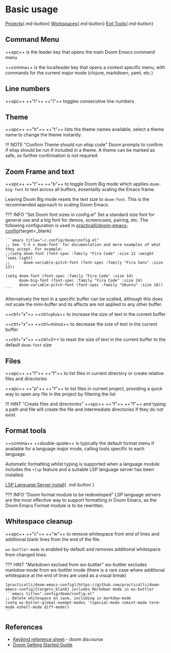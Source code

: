 # Basic usage

[Projects](projects.md){.md-button}
[Workspaces](workspaces.md){.md-button}
[Evil Tools](evil-tools.md){.md-button}


## Command Menu

++spc++ is the leader key that opens the main Doom Emacs command menu

++comma++ is the localleader key that opens a context specific menu, with commands for the current major mode (clojure, markdown, yaml, etc.)


## Line numbers

++spc++ ++"t"++ ++"l"++ toggles consecutive line numbers


## Theme

++spc++ ++"h"++ ++"t"++ lists the theme names available, select a theme name to change the theme instantly.

!!! NOTE "Confirm Theme should run elisp code"
    Doom prompts to confirm if elisp should be run if included in a theme.  A theme can be marked as safe, so further confirmation is not required.


## Zoom Frame and text

++spc++ ++"t"++ ++"b"++ to toggle Doom Big mode which applies `doom-big-font` to text across all buffers, essentailly scaling the Emacs frame.

Leaving Doom Big mode resets the text size to `doom-font`.  This is the recommended approach to scaling Doom Emacs.

??? INFO "Set Doom font sizes in config.el"
    Set a standard size font for general use and a big font for demos, screencasts, pairing, etc.  The following configuration is used in [practicalli/doom-emacs-config](https://github.com/practicalli/doom-emacs-config){target=_blank}

    ```emacs title="~/.config/doom/config.el"
    ;; See 'C-h v doom-font' for documentation and more examples of what they accept. For example:
    ;;(setq doom-font (font-spec :family "Fira Code" :size 12 :weight 'semi-light)
    ;;      doom-variable-pitch-font (font-spec :family "Fira Sans" :size 13))

    (setq doom-font (font-spec :family "Fira Code" :size 14)
          doom-big-font (font-spec :family "Fira Code" :size 24)
          doom-variable-pitch-font (font-spec :family "Ubuntu" :size 16))
    ```

Alternatively the text in a specific buffer can be scalled, although this does not scale the mini-buffer and its affects are not applied to any other buffer.

++ctrl+"x"++ ++ctrl+plus++ to increase the size of text in the current buffer

++ctrl+"x"++ ++ctrl+minus++ to decrease the size of text in the current buffer

++ctrl+"x"++ ++ctrl+0++ to reest the size of text in the current buffer to the default `doom-font` size


## Files

++spc++ ++"f"++ ++"f"++ to list files in current directory or create relative files and directories

++spc++ ++"p"++ ++"f"++ to list files in current project, providing a quick way to open any file in the project by filtering the list

!!! HINT "Create files and directories"
    ++spc++ ++"f"++ ++"f"++ and typing a path and file will create the file and intermediate directories if they do not exist


## Format tools

++comma++ ++double-quote++ is typically the default format menu if available for a language major mode, calling tools specific to each language.

Automatic formatting whilst typing is supported when a language module includes the `+lsp` feature and a suitable LSP language server has been installed.

[LSP Language Server install](/doom-emacs/install/#language-servers){ .md-button }

??? INFO "Doom format module to be redeveloped"
    LSP language servers are the most effective way to support formatting in Doom Emacs, as the Doom Emacs Format module is to be rewritten.


## Whitespace cleanup

++spc++ ++"c"++ ++"w"++ to remove whitespace from end of lines and additional blank lines from the end of the file.

`ws-buttler-mode` is enabled by default and removes additional whitespace from changed lines.

??? HINT "Markdown exclued from ws-buttler"
    ws-buttler excludes markdow mode from ws-buttler mode (there is a rare case where additional whitespace at the end of lines are used as a visual break)

    [practicalli/doom-emacs-config](https://github.com/practicalli/doom-emacs-config){target=_blank} includes Markdown mode in ws-buttler
    ```emacs title=".config/doom/config.el"
    ;; Delete whitespace on save, including in markdow-mode
    (setq ws-butler-global-exempt-modes '(special-mode comint-mode term-mode eshell-mode diff-mode))
    ```


## References

* [Keybind reference sheet](https://discourse.doomemacs.org/t/keybind-reference-sheet/49) - doom discourse
* [Doom Getting Started Guide](https://github.com/doomemacs/doomemacs/blob/master/docs/getting_started.org)
